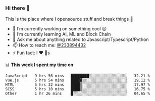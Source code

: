 ### Hi there 👋

<!--
**a233894432/a233894432** is a ✨ _special_ ✨ repository because its `README.md` (this file) appears on your GitHub profile.

Here are some ideas to get you started:

- 🔭 I’m currently working on ...
- 🌱 I’m currently learning ...
- 👯 I’m looking to collaborate on ...
- 🤔 I’m looking for help with ...
- 💬 Ask me about ...
- 📫 How to reach me: ...
- 😄 Pronouns: ...
- ⚡ Fun fact: ...
-->
 
 
This is the place where I opensource stuff and break things :rofl:

- 🔭 I’m currently working on something cool :wink:
- 🌱 I’m currently learning AI, ML and Block Chain
- 💬 Ask me about anything related to Javascript/Typescript/Python
- 📫 How to reach me: [@233894432](https://twitter.com/233894432)
- ⚡ Fun fact: I :heart: :dog:s

📊 **This week I spent my time on**
<!--START_SECTION:waka-->
```text
JavaScript   9 hrs 56 mins   ████████░░░░░░░░░░░░░░░░░   32.21 % 
Vue.js       5 hrs 54 mins   ████▓░░░░░░░░░░░░░░░░░░░░   19.12 % 
HTML         5 hrs 32 mins   ████▒░░░░░░░░░░░░░░░░░░░░   17.97 % 
SCSS         5 hrs 10 mins   ████▒░░░░░░░░░░░░░░░░░░░░   16.75 % 
Other        1 hr 26 mins    █░░░░░░░░░░░░░░░░░░░░░░░░   04.65 % 
```
<!--END_SECTION:waka-->
